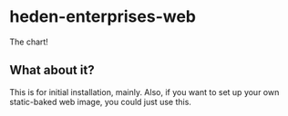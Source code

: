 # heden-enterprises-web

The chart!


## What about it?

This is for initial installation, mainly. Also, if you want to set up
your own static-baked web image, you could just use this.
